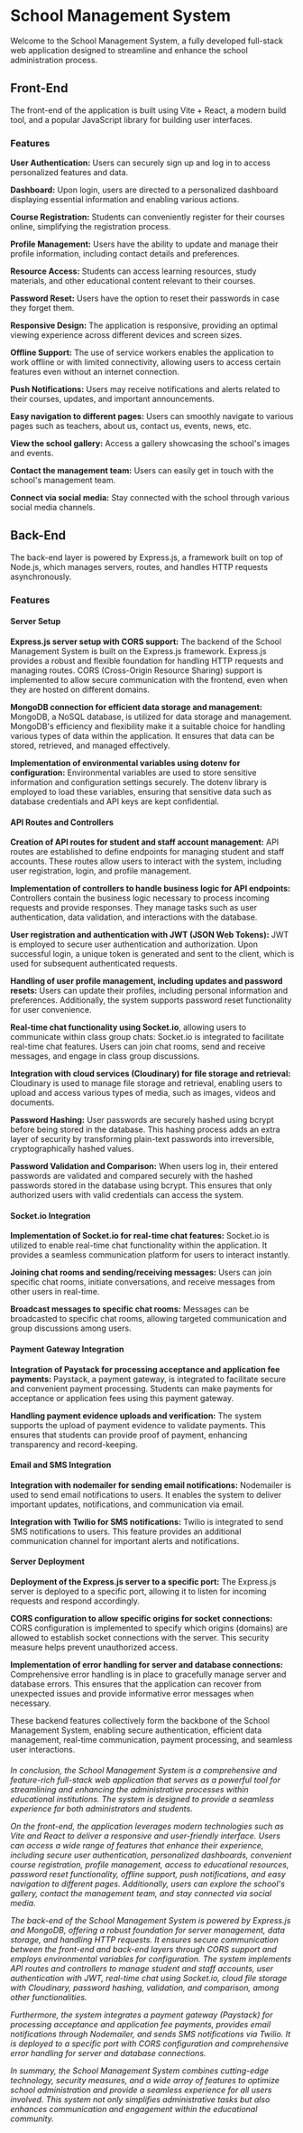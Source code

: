 # School Management System

Welcome to the School Management System, a fully developed full-stack web application designed to streamline and enhance the school administration process.

<h2>Front-End</h2>

The front-end of the application is built using Vite + React, a modern build tool, and a popular JavaScript library for building user interfaces.



<h3>Features</h3>

**User Authentication:**
Users can securely sign up and log in to access personalized features and data.

**Dashboard:**
Upon login, users are directed to a personalized dashboard displaying essential information and enabling various actions.

**Course Registration:**
Students can conveniently register for their courses online, simplifying the registration process.

**Profile Management:**
Users have the ability to update and manage their profile information, including contact details and preferences.

**Resource Access:**
Students can access learning resources, study materials, and other educational content relevant to their courses.

**Password Reset:**
Users have the option to reset their passwords in case they forget them.

**Responsive Design:**
The application is responsive, providing an optimal viewing experience across different devices and screen sizes.

**Offline Support:**
The use of service workers enables the application to work offline or with limited connectivity, allowing users to access certain features even without an internet connection.

**Push Notifications:**
Users may receive notifications and alerts related to their courses, updates, and important announcements.

**Easy navigation to different pages:**
Users can smoothly navigate to various pages such as teachers, about us, contact us, events, news, etc.

**View the school gallery:**
Access a gallery showcasing the school's images and events.

**Contact the management team:**
Users can easily get in touch with the school's management team.

**Connect via social media:**
Stay connected with the school through various social media channels.








<h2>Back-End</h2>

The back-end layer is powered by Express.js, a framework built on top of Node.js, which manages servers, routes, and handles HTTP requests asynchronously.



<h3>Features</h3>

<h4>Server Setup</h4>

**Express.js server setup with CORS support:** The backend of the School Management System is built on the Express.js framework. Express.js provides a robust and flexible foundation for handling HTTP requests and managing routes. CORS (Cross-Origin Resource Sharing) support is implemented to allow secure communication with the frontend, even when they are hosted on different domains.

**MongoDB connection for efficient data storage and management:** MongoDB, a NoSQL database, is utilized for data storage and management. MongoDB's efficiency and flexibility make it a suitable choice for handling various types of data within the application. It ensures that data can be stored, retrieved, and managed effectively.

**Implementation of environmental variables using dotenv for configuration:** Environmental variables are used to store sensitive information and configuration settings securely. The dotenv library is employed to load these variables, ensuring that sensitive data such as database credentials and API keys are kept confidential.

<h4>API Routes and Controllers</h4>

**Creation of API routes for student and staff account management:** API routes are established to define endpoints for managing student and staff accounts. These routes allow users to interact with the system, including user registration, login, and profile management.

**Implementation of controllers to handle business logic for API endpoints:** Controllers contain the business logic necessary to process incoming requests and provide responses. They manage tasks such as user authentication, data validation, and interactions with the database.

**User registration and authentication with JWT (JSON Web Tokens):** JWT is employed to secure user authentication and authorization. Upon successful login, a unique token is generated and sent to the client, which is used for subsequent authenticated requests.

**Handling of user profile management, including updates and password resets:** Users can update their profiles, including personal information and preferences. Additionally, the system supports password reset functionality for user convenience.

**Real-time chat functionality using Socket.io**, allowing users to communicate within class group chats: Socket.io is integrated to facilitate real-time chat features. Users can join chat rooms, send and receive messages, and engage in class group discussions.

**Integration with cloud services (Cloudinary) for file storage and retrieval:** Cloudinary is used to manage file storage and retrieval, enabling users to upload and access various types of media, such as images, videos and documents.

**Password Hashing:** User passwords are securely hashed using bcrypt before being stored in the database. This hashing process adds an extra layer of security by transforming plain-text passwords into irreversible, cryptographically hashed values.

**Password Validation and Comparison:** When users log in, their entered passwords are validated and compared securely with the hashed passwords stored in the database using bcrypt. This ensures that only authorized users with valid credentials can access the system.

<h4>Socket.io Integration</h4>

**Implementation of Socket.io for real-time chat features:** Socket.io is utilized to enable real-time chat functionality within the application. It provides a seamless communication platform for users to interact instantly.

**Joining chat rooms and sending/receiving messages:** Users can join specific chat rooms, initiate conversations, and receive messages from other users in real-time.

**Broadcast messages to specific chat rooms:** Messages can be broadcasted to specific chat rooms, allowing targeted communication and group discussions among users.

<h4>Payment Gateway Integration</h4>

**Integration of Paystack for processing acceptance and application fee payments:** Paystack, a payment gateway, is integrated to facilitate secure and convenient payment processing. Students can make payments for acceptance or application fees using this payment gateway.

**Handling payment evidence uploads and verification:** The system supports the upload of payment evidence to validate payments. This ensures that students can provide proof of payment, enhancing transparency and record-keeping.

<h4>Email and SMS Integration</h4>

**Integration with nodemailer for sending email notifications:** Nodemailer is used to send email notifications to users. It enables the system to deliver important updates, notifications, and communication via email.

**Integration with Twilio for SMS notifications:** Twilio is integrated to send SMS notifications to users. This feature provides an additional communication channel for important alerts and notifications.

<h4>Server Deployment</h4>

**Deployment of the Express.js server to a specific port:** The Express.js server is deployed to a specific port, allowing it to listen for incoming requests and respond accordingly.

**CORS configuration to allow specific origins for socket connections:** CORS configuration is implemented to specify which origins (domains) are allowed to establish socket connections with the server. This security measure helps prevent unauthorized access.

**Implementation of error handling for server and database connections:** Comprehensive error handling is in place to gracefully manage server and database errors. This ensures that the application can recover from unexpected issues and provide informative error messages when necessary.

These backend features collectively form the backbone of the School Management System, enabling secure authentication, efficient data management, real-time communication, payment processing, and seamless user interactions.


<h6>In conclusion, the School Management System is a comprehensive and feature-rich full-stack web application that serves as a powerful tool for streamlining and enhancing the administrative processes within educational institutions. The system is designed to provide a seamless experience for both administrators and students.

On the front-end, the application leverages modern technologies such as Vite and React to deliver a responsive and user-friendly interface. Users can access a wide range of features that enhance their experience, including secure user authentication, personalized dashboards, convenient course registration, profile management, access to educational resources, password reset functionality, offline support, push notifications, and easy navigation to different pages. Additionally, users can explore the school's gallery, contact the management team, and stay connected via social media.

The back-end of the School Management System is powered by Express.js and MongoDB, offering a robust foundation for server management, data storage, and handling HTTP requests. It ensures secure communication between the front-end and back-end layers through CORS support and employs environmental variables for configuration. The system implements API routes and controllers to manage student and staff accounts, user authentication with JWT, real-time chat using Socket.io, cloud file storage with Cloudinary, password hashing, validation, and comparison, among other functionalities.

Furthermore, the system integrates a payment gateway (Paystack) for processing acceptance and application fee payments, provides email notifications through Nodemailer, and sends SMS notifications via Twilio. It is deployed to a specific port with CORS configuration and comprehensive error handling for server and database connections.

In summary, the School Management System combines cutting-edge technology, security measures, and a wide array of features to optimize school administration and provide a seamless experience for all users involved. This system not only simplifies administrative tasks but also enhances communication and engagement within the educational community.</h6>